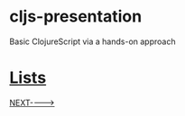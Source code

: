# cljs-presentation
Basic ClojureScript via a hands-on approach

# [Lists](https://github.com/wallclockbuilder/cljs-presentation/blob/master/13_lists/13_lists.cljs)

[NEXT---->](https://github.com/wallclockbuilder/cljs-presentation/blob/master/14_equality)
